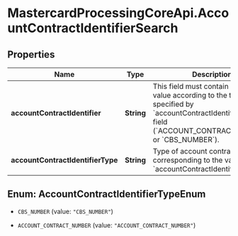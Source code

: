 # MastercardProcessingCoreApi.AccountContractIdentifierSearch

## Properties

Name | Type | Description | Notes
------------ | ------------- | ------------- | -------------
**accountContractIdentifier** | **String** | This field must contain an identifier value according to the type specified by &#x60;accountContractIdentifierType&#x60; field (&#x60;ACCOUNT_CONTRACT_NUMBER&#x60; or &#x60;CBS_NUMBER&#x60;).  | 
**accountContractIdentifierType** | **String** | Type of account contract identifier, corresponding to the value sent in &#x60;accountContractIdentifier&#x60; field.  | **Possible values**       | **Description**                                                                                                                     | |-------------------------- |------------------------------------------------------------------------------------------------------------------------------------ | | CBS_NUMBER                | Search will be executed based on the CBS Number (Core Banking System Number)                                                        | | ACCOUNT_CONTRACT_NUMBER   | Search will be executed based on the account contract number assigned by the Issuer during the account creation (&#x60;POST /accounts&#x60;)  |  | 



## Enum: AccountContractIdentifierTypeEnum


* `CBS_NUMBER` (value: `"CBS_NUMBER"`)

* `ACCOUNT_CONTRACT_NUMBER` (value: `"ACCOUNT_CONTRACT_NUMBER"`)




